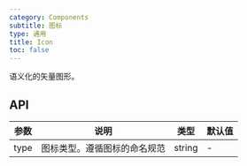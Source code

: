 ```yaml
---
category: Components
subtitle: 图标
type: 通用
title: Icon
toc: false
---
```


语义化的矢量图形。

## API

| 参数 | 说明 | 类型 | 默认值 |
| --- | --- | --- | --- |
| type | 图标类型。遵循图标的命名规范 | string | - |
